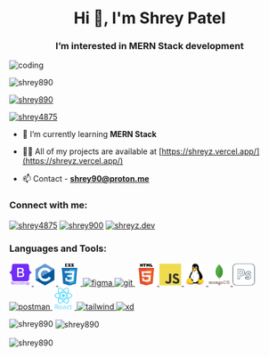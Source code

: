 <h1 align="center">Hi 👋, I'm Shrey Patel</h1>
<h3 align="center">I’m interested in MERN Stack development</h3>
<img src='https://media4.giphy.com/media/qgQUggAC3Pfv687qPC/200.webp?cid=ecf05e479j5wo520day6v7qw0ikbkud6ccyl4pnir5mnw8e1&ep=v1_gifs_search&rid=200.webp&ct=g' alt='coding'/>

<p align="left"> <img src="https://komarev.com/ghpvc/?username=shrey890&label=Profile%20views&color=0e75b6&style=flat" alt="shrey890" /> </p>

<p align="left"> <a href="https://github.com/ryo-ma/github-profile-trophy"><img src="https://github-profile-trophy.vercel.app/?username=shrey890" alt="shrey890" /></a> </p>

<p align="left"> <a href="https://twitter.com/shrey4875" target="blank"><img src="https://img.shields.io/twitter/follow/shrey4875?logo=twitter&style=for-the-badge" alt="shrey4875" /></a> </p>

- 🌱 I’m currently learning **MERN Stack**

- 👨‍💻 All of my projects are available at [https://shreyz.vercel.app/](https://shreyz.vercel.app/)

- 📫 Contact -  **shrey90@proton.me**

<h3 align="left">Connect with me:</h3>
<p align="left">
<a href="https://twitter.com/shrey4875" target="blank"><img align="center" src="https://raw.githubusercontent.com/rahuldkjain/github-profile-readme-generator/master/src/images/icons/Social/twitter.svg" alt="shrey4875" height="30" width="40" /></a>
<a href="https://linkedin.com/in/shrey900" target="blank"><img align="center" src="https://raw.githubusercontent.com/rahuldkjain/github-profile-readme-generator/master/src/images/icons/Social/linked-in-alt.svg" alt="shrey900" height="30" width="40" /></a>
<a href="https://instagram.com/shreyz.dev" target="blank"><img align="center" src="https://raw.githubusercontent.com/rahuldkjain/github-profile-readme-generator/master/src/images/icons/Social/instagram.svg" alt="shreyz.dev" height="30" width="40" /></a>
</p>

<h3 align="left">Languages and Tools:</h3>
<p align="left"> <a href="https://getbootstrap.com" target="_blank" rel="noreferrer"> <img src="https://raw.githubusercontent.com/devicons/devicon/master/icons/bootstrap/bootstrap-plain-wordmark.svg" alt="bootstrap" width="40" height="40"/> </a> <a href="https://www.cprogramming.com/" target="_blank" rel="noreferrer"> <img src="https://raw.githubusercontent.com/devicons/devicon/master/icons/c/c-original.svg" alt="c" width="40" height="40"/> </a> <a href="https://www.w3schools.com/css/" target="_blank" rel="noreferrer"> <img src="https://raw.githubusercontent.com/devicons/devicon/master/icons/css3/css3-original-wordmark.svg" alt="css3" width="40" height="40"/> </a> <a href="https://www.figma.com/" target="_blank" rel="noreferrer"> <img src="https://www.vectorlogo.zone/logos/figma/figma-icon.svg" alt="figma" width="40" height="40"/> </a> <a href="https://git-scm.com/" target="_blank" rel="noreferrer"> <img src="https://www.vectorlogo.zone/logos/git-scm/git-scm-icon.svg" alt="git" width="40" height="40"/> </a> <a href="https://www.w3.org/html/" target="_blank" rel="noreferrer"> <img src="https://raw.githubusercontent.com/devicons/devicon/master/icons/html5/html5-original-wordmark.svg" alt="html5" width="40" height="40"/> </a> <a href="https://developer.mozilla.org/en-US/docs/Web/JavaScript" target="_blank" rel="noreferrer"> <img src="https://raw.githubusercontent.com/devicons/devicon/master/icons/javascript/javascript-original.svg" alt="javascript" width="40" height="40"/> </a> <a href="https://www.linux.org/" target="_blank" rel="noreferrer"> <img src="https://raw.githubusercontent.com/devicons/devicon/master/icons/linux/linux-original.svg" alt="linux" width="40" height="40"/> </a> <a href="https://www.mongodb.com/" target="_blank" rel="noreferrer"> <img src="https://raw.githubusercontent.com/devicons/devicon/master/icons/mongodb/mongodb-original-wordmark.svg" alt="mongodb" width="40" height="40"/> </a> <a href="https://www.photoshop.com/en" target="_blank" rel="noreferrer"> <img src="https://raw.githubusercontent.com/devicons/devicon/master/icons/photoshop/photoshop-line.svg" alt="photoshop" width="40" height="40"/> </a> <a href="https://postman.com" target="_blank" rel="noreferrer"> <img src="https://www.vectorlogo.zone/logos/getpostman/getpostman-icon.svg" alt="postman" width="40" height="40"/> </a> <a href="https://reactjs.org/" target="_blank" rel="noreferrer"> <img src="https://raw.githubusercontent.com/devicons/devicon/master/icons/react/react-original-wordmark.svg" alt="react" width="40" height="40"/> </a> <a href="https://tailwindcss.com/" target="_blank" rel="noreferrer"> <img src="https://www.vectorlogo.zone/logos/tailwindcss/tailwindcss-icon.svg" alt="tailwind" width="40" height="40"/> </a> <a href="https://www.adobe.com/products/xd.html" target="_blank" rel="noreferrer"> <img src="https://cdn.worldvectorlogo.com/logos/adobe-xd.svg" alt="xd" width="40" height="40"/> </a> </p>

<p><img align="left" src="https://github-readme-stats.vercel.app/api/top-langs?username=shrey890&show_icons=true&locale=en&layout=compact" alt="shrey890" /></p>

<p>&nbsp;<img align="center" src="https://github-readme-stats.vercel.app/api?username=shrey890&show_icons=true&locale=en" alt="shrey890" /></p>

<p><img align="center" src="https://github-readme-streak-stats.herokuapp.com/?user=shrey890&" alt="shrey890" /></p>
